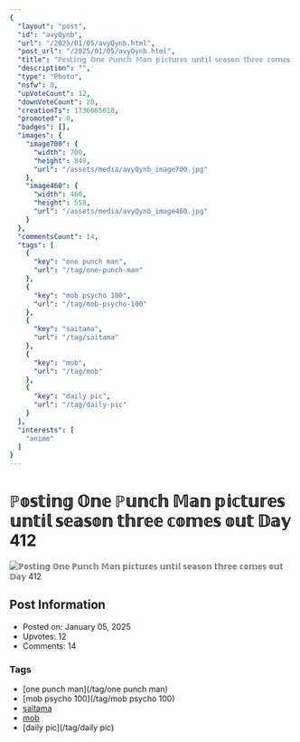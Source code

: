 ```yaml
---
{
  "layout": "post",
  "id": "avyQynb",
  "url": "/2025/01/05/avyQynb.html",
  "post_url": "/2025/01/05/avyQynb.html",
  "title": "ℙ𝕠𝕤𝕥𝕚𝕟𝕘 𝕆𝕟𝕖 ℙ𝕦𝕟𝕔𝕙 𝕄𝕒𝕟 𝕡𝕚𝕔𝕥𝕦𝕣𝕖𝕤 𝕦𝕟𝕥𝕚𝕝 𝕤𝕖𝕒𝕤𝕠𝕟 𝕥𝕙𝕣𝕖𝕖 𝕔𝕠𝕞𝕖𝕤 𝕠𝕦𝕥 𝔻𝕒𝕪 412",
  "description": "",
  "type": "Photo",
  "nsfw": 0,
  "upVoteCount": 12,
  "downVoteCount": 20,
  "creationTs": 1736065818,
  "promoted": 0,
  "badges": [],
  "images": {
    "image700": {
      "width": 700,
      "height": 849,
      "url": "/assets/media/avyQynb_image700.jpg"
    },
    "image460": {
      "width": 460,
      "height": 558,
      "url": "/assets/media/avyQynb_image460.jpg"
    }
  },
  "commentsCount": 14,
  "tags": [
    {
      "key": "one punch man",
      "url": "/tag/one-punch-man"
    },
    {
      "key": "mob psycho 100",
      "url": "/tag/mob-psycho-100"
    },
    {
      "key": "saitama",
      "url": "/tag/saitama"
    },
    {
      "key": "mob",
      "url": "/tag/mob"
    },
    {
      "key": "daily pic",
      "url": "/tag/daily-pic"
    }
  ],
  "interests": [
    "anime"
  ]
}
---
```


# ℙ𝕠𝕤𝕥𝕚𝕟𝕘 𝕆𝕟𝕖 ℙ𝕦𝕟𝕔𝕙 𝕄𝕒𝕟 𝕡𝕚𝕔𝕥𝕦𝕣𝕖𝕤 𝕦𝕟𝕥𝕚𝕝 𝕤𝕖𝕒𝕤𝕠𝕟 𝕥𝕙𝕣𝕖𝕖 𝕔𝕠𝕞𝕖𝕤 𝕠𝕦𝕥 𝔻𝕒𝕪 412

![ℙ𝕠𝕤𝕥𝕚𝕟𝕘 𝕆𝕟𝕖 ℙ𝕦𝕟𝕔𝕙 𝕄𝕒𝕟 𝕡𝕚𝕔𝕥𝕦𝕣𝕖𝕤 𝕦𝕟𝕥𝕚𝕝 𝕤𝕖𝕒𝕤𝕠𝕟 𝕥𝕙𝕣𝕖𝕖 𝕔𝕠𝕞𝕖𝕤 𝕠𝕦𝕥 𝔻𝕒𝕪 412](/assets/media/avyQynb_image700.jpg)

## Post Information

- Posted on: January 05, 2025
- Upvotes: 12
- Comments: 14

### Tags

- [one punch man](/tag/one punch man)
- [mob psycho 100](/tag/mob psycho 100)
- [saitama](/tag/saitama)
- [mob](/tag/mob)
- [daily pic](/tag/daily pic)

